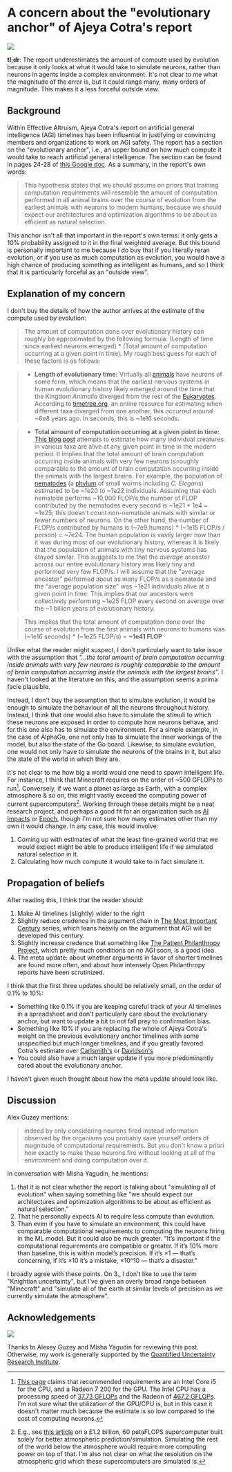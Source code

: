 A concern about the "evolutionary anchor" of Ajeya Cotra's report
=============================================================

<p><img src="https://upload.wikimedia.org/wikipedia/commons/a/ae/Darwin%27s_finches_by_Gould.jpg"  class="img-medium-center"></p>

**tl;dr**: The report underestimates the amount of compute used by evolution because it only looks at what it would take to simulate neurons, rather than neurons in agents inside a complex environment. It's not clear to me what the magnitude of the error is, but it could range many, many orders of magnitude. This makes it a less forceful outside view.

## Background

Within Effective Altruism, Ajeya Cotra's report on artificial general intelligence (AGI) timelines has been influential in justifying or convincing members and organizations to work on AGI safety. The report has a section on the "evolutionary anchor", i.e., an upper bound on how much compute it would take to reach artificial general intelligence. The section can be found in pages 24-28 of [this Google doc](https://docs.google.com/document/d/1k7qzzn14jgE-Gbf0CON7_Py6tQUp2QNodr_8VAoDGnY/edit#heading=h.gvc1xyxlemkd). As a summary, in the report's own words:

> This hypothesis states that we should assume on priors that training computation requirements will resemble the amount of computation performed in all animal brains over the course of evolution from the earliest animals with neurons to modern humans, because we should expect our architectures and optimization algorithms to be about as efficient as natural selection.

This anchor isn't all that important in the report's own terms: it only gets a 10% probability assigned to it in the final weighted average. But this bound is personally important to me because I do buy that if you literally reran evolution, or if you use as much computation as evolution, you would have a high chance of producing something as intelligent as humans, and so I think that it is particularly forceful as an "outside view".

## Explanation of my concern

I don't buy the details of how the author arrives at the estimate of the compute used by evolution:

> The amount of computation done over evolutionary history can roughly be approximated by the following formula: (Length of time since earliest neurons emerged) \* (Total amount of computation occurring at a given point in time). My rough best guess for each of these factors is as follows:

> - **Length of evolutionary time:** Virtually all [animals](https://en.wikipedia.org/wiki/Animal) have neurons of some form, which means that the earliest nervous systems in human evolutionary history likely emerged around the time that the Kingdom _Animalia_ diverged from the rest of the [Eukaryotes](https://en.wikipedia.org/wiki/Eukaryote). According to [timetree.org](http://www.timetree.org/), an online resource for estimating when different taxa diverged from one another, this occurred around \~6e8 years ago. In seconds, this is \~1e16 seconds.

> - **Total amount of computation occurring at a given point in time:** [This blog post](https://reducing-suffering.org/how-many-wild-animals-are-there/) attempts to estimate how many individual creatures in various taxa are alive at any given point in time in the modern period. It implies that the total amount of brain computation occurring inside animals with very few neurons is roughly comparable to the amount of brain computation occurring inside the animals with the largest brains. For example, the population of [nematodes](https://en.wikipedia.org/wiki/Nematode) (a [phylum](https://en.wikipedia.org/wiki/Phylum) of small worms including _C. Elegans_) estimated to be \~1e20 to \~1e22 individuals. Assuming that each nematode performs \~10,000 FLOP/s,the number of FLOP contributed by the nematodes every second is \~1e21 \* 1e4 = \~1e25; this doesn't count non-nematode animals with similar or fewer numbers of neurons. On the other hand, the number of FLOP/s contributed by humans is (\~7e9 humans) \* (\~1e15 FLOP/s / person) = \~7e24. The human population is vastly larger now than it was during most of our evolutionary history, whereas it is likely that the population of animals with tiny nervous systems has stayed similar. This suggests to me that the _average_ ancestor across our entire evolutionary history was likely tiny and performed very few FLOP/s. I will assume that the "average ancestor" performed about as many FLOP/s as a nematode and the "average population size" was \~1e21 individuals alive at a given point in time. This implies that our ancestors were collectively performing \~1e25 FLOP every second on average over the \~1 billion years of evolutionary history.

> This implies that the total amount of computation done over the course of evolution from the first animals with neurons to humans was (\~1e16 seconds) \* (\~1e25 FLOP/s) = **\~1e41 FLOP**

Unlike what the reader might suspect, I don't particularly want to take issue with the assumption that *"...the total amount of brain computation occurring inside animals with very few neurons is roughly comparable to the amount of brain computation occurring inside the animals with the largest brains"*. I haven't looked at the literature on this, and the assumption seems a prima facie plausible.

Instead, I don't buy the assumption that to simulate evolution, it would be enough to simulate the behaviour of all the neurons throughout history. Instead, I think that one would also have to simulate the stimuli to which these neurons are exposed in order to compute how neurons behave, and for this one also has to simulate the environment. For a simple example, in the case of AlphaGo, one not only has to simulate the inner workings of the model, but also the state of the Go board. Likewise, to simulate evolution, one would not only have to simulate the neurons of the brains in it, but also the state of the world in which they are.

It's not clear to me how big a world would one need to spawn intelligent life. For instance, I think that Minecraft requires on the order of ~500 GFLOPs to run[^1]. Conversely, if we want a planet as large as Earth, with a complex atmosphere & so on, this might vastly exceed the computing power of current supercomputers[^2]. Working through these details might be a neat research project, and perhaps a good fit for an organization such as [AI Impacts](https://aiimpacts.org/) or [Epoch](https://epochai.org/), though I'm not sure how many estimates other than my own it would change. In any case, this would involve:

1. Coming up with estimates of what the least fine-grained world that we would expect might be able to produce intelligent life if we simulated natural selection in it.
2. Calculating how much compute it would take to in fact simulate it.

## Propagation of beliefs

After reading this, I think that the reader should:

1. Make AI timelines (slightly) wider to the right
2. Slightly reduce credence in the argument chain in [The Most Important Century](https://www.cold-takes.com/most-important-century/) series, which leans heavily on the argument that AGI will be developed this century.
3. Slightly increase credence that something like [The Patient Philanthropy Project](https://founderspledge.com/funds/patient-philanthropy-fund), which pretty much conditions on no AGI soon, is a good idea.
4. The meta update: about whether arguments in favor of shorter timelines are found more often, and about how intensely Open Philanthropy reports have been scrutinized.

I think that the first three updates should be relatively small, on the order of 0.1% to 10%:

- Something like 0.1% if you are keeping careful track of your AI timelines in a spreadsheet and don't particularly care about the evolutionary anchor, but want to update a bit to not fall prey to confirmation bias. 
- Something like 10% if you are replacing the whole of Ajeya Cotra's weight on the previous evolutionary anchor timelines with some unspecified but much longer timelines, and if you greatly favored Cotra's estimate over [Carlsmith's](https://arxiv.org/pdf/2206.13353.pdf) or [Davidson's](https://www.openphilanthropy.org/research/semi-informative-priors-over-ai-timelines/)
- You could also have a much larger update if you more predominantly cared about the evolutionary anchor.

I haven't given much thought about how the meta update should look like.

## Discussion

Alex Guzey mentions:

> indeed by only considering neurons fired instead information observed by the organisms you probably save yourself orders of magnitude of computational requirements. But you don't know a priori how exactly to make these neurons fire without looking at all of the environment and doing computation over it.

In conversation with Misha Yagudin, he mentions:

1. that it is not clear whether the report is talking about "simulating all of evolution" when saying something like "we should expect our architectures and optimization algorithms to be about as efficient as natural selection."
2. That he personally expects AI to require less compute than evolution.
3. Than even if you have to simulate an environment, this could have comparable computational requirements to computing the neurons firing in the ML model. But it could also be much greater. "It’s important if the computational requirements are compatible or greater. If it’s 10% more than baseline, this is within model’s precision. If it’s ×1 — that’s concerning, if it’s ×10 it’s a mistake, ×10^10 — that’s a disaster."

I broadly agree with these points. On 3., I don't like to use the term "Knightian uncertainty", but I've given an overly broad range between "Minecraft" and "simulate all of the earth at similar levels of precision as we currently simulate the atmosphere".

## Acknowledgements

<p><img src="https://i.imgur.com/7yuRrge.png" class="img-frontpage-center"></p>

Thanks to Alexey Guzey and Misha Yagudin for reviewing this post. Otherwise, my work is generally supported by the [Quantified Uncertainty Research Institute](https://quantifieduncertainty.org/).

[^1]: [This page](<https://minecraft.fandom.com/wiki/Java_Edition_hardware_requirements>) claims that recommended requirements are an Intel Core i5 for the CPU, and a Radeon 7 200 for the GPU. The Intel CPU has a processing speed of [37.73 GFLOPs](<https://setiathome.berkeley.edu/cpu_list.php>) and the Radeon of [467.2 GFLOPs](<https://en.wikipedia.org/wiki/Radeon_200_series#Radeon_R7_250>). I'm not sure what the utilization of the GPU/CPU is, but in this case it doesn't matter much because the estimate is so low compared to the cost of computing neurons.
[^2]: E.g., see [this article](https://www.reuters.com/article/us-britain-weather-computer-idUSKBN20B00U) on a £1.2 billion, 60 petaFLOPS supercomputer built solely for better atmospheric prediction/simulation. Simulating the rest of the world below the atmosphere would require more computing power on top of that. I'm also not clear on what the resolution on the atmospheric grid which these supercomputers are simulated is.
